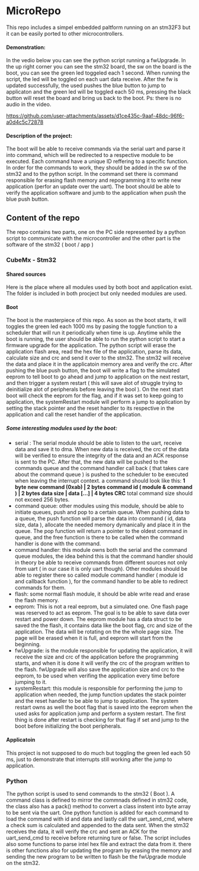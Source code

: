 # MicroRepo
This repo includes a simpel embedded paltform running on an stm32F3 but it can be easily ported to other microcontrollers.
#### Demonstration: 
In the vedio below you can see the python script running a fwUpgrade. In the up right corner you can see the stm32 board, the sw on the board is the boot, you can see the green led toggeled each 1 second. When running the script, the led will be toggled on each uart data receive. After the fw is updated successfully, the used pushes the blue button to jump to applicaton and the green led will be toggled each 50 ms, pressing the black button will reset the board and bring us back to the boot.
Ps: there is no audio in the video.

https://github.com/user-attachments/assets/d1ce435c-9aaf-48dc-96f6-a0d4c5c72878

#### Description of the project:
The boot will be able to receive commands via the serial uart and parse it into command, which will be redirected to a respective module to be executed. Each command have a unique ID reffering to a specific function. In order for the commands to work, they should be added in the sw of the stm32 and to the python script. In the command set there is command responsible for erasing flash memory and repogramming it to write new application (perfor an update over the uart). The boot should be able to verify the application software and jumb to the application when push the blue push button.
## Content of the repo
The repo contains two parts, one on the PC side represented by a python script to communicate with the microcontroller and the other part is the software of the stm32 ( boot / app )
### CubeMx - Stm32
#### Shared sources
Here is the place where all modules used by both boot and application exist. The folder is included in both procject but only needed modules are used.
#### Boot
The boot is the masterpiece of this repo. As soon as the boot starts, it will toggles the green led each 1000 ms by pasing the toggle function to a scheduler that will run it periodically when time is up. Anytime while the boot is running, the user should be able to run the python script to start a firmware upgrade for the application. The python script will erase the application flash area, read the hex file of the application, parse its data, calculate size and crc and send it over to the stm32. The stm32 will receive the data and place it in the applicatoin memory area and verify the crc. After pushing the blue push button, the boot will write a flag to the simulated eeprom to tell boot to go ahead and jump to application on the next restart, and then trigger a system restart ( this will save alot of struggle trying to deinitialize alot of peripherals before leaving the bool ). On the next start boot will check the eeprom for the flag, and if it was set to keep going to application, the systemRestart module will perform a jump to application by setting the stack pointer and the reset handler to its respective in the application and call the reset handler of the application.
##### Some interesting modules used by the boot:
- serial : The serial module should be able to listen to the uart, receive data and save it to dma. When new data is received, the crc of the data will be verified to ensure the integrity of the data and an ACK response is sent to the PC. After that, the new data will be pushed to the commands queue and the command handler call back ( that takes care about the command queue ) is pushed to the scheduler to be executed when leaving the interrupt context.
a command should look like this:
  **1 byte new command (0xab) | 2 bytes command id ( module & command ) | 2 bytes data size | data [...] | 4 bytes CRC**
  total command size should not exceed 256 bytes.
- command queue: other modules using this module, should be able to initiate queues, push and pop to a certain queue. When pushing data to a queue, the push function will parse the data into command ( id, data size, data ), allocate the needed memory dymanically and place it in the queue. The pop function will return a pointer to the oldest command in queue, and the free function is there to be called when the command handler is done with the command.
- command handler: this module owns both the serial and the command queue modules, the idea behind this is that the command handler should in theory be able to receive commands from different sources not only from uart ( in our case it is only uart though). Other modules should be able to register there so called module command handler ( module id and callback function ), for the command handler to be able to redirect commands for them.
- flash: some normal flash module, it should be able write read and erase the flash memory.
- eeprom: This is not a real eeprom, but a simulated one. One flash page was reserved to act as eeprom. The goal is to be able to save data over restart and power down. The eeprom module has a data struct to be saved the the flash, it contains data like the boot flag, crc and size of the application. The data will be rotating on the the whole page size. The page will be erased when it is full, and eeprom will start from the beginning.
- fwUpgrade: is the module responsible for updating the application, it will receive the size and crc of the application before the programming starts, and when it is done it will verify the crc of the program written to the flash. fwUpgrade will also save the application size and crc to the eeprom, to be used when verifing the application every time before jumping to it.
- systemRestart: this module is responsible for performing the jump to application when needed, the jump function updates the stack pointer and the reset handler to be able to jump to application. The system restart owns as well the boot flag that is saved into the eeprom when the used asks for application jump and perform a system restart. The first thing is done after restart is checking for that flag if set and jump to the boot before initializing the boot peripherals.
#### Applicatoin
This project is not supposed to do much but toggling the green led each 50 ms, just to demonstrate that interrupts still working after the jump to application.
### Python
The python script is used to send commands to the stm32 ( Boot ). A command class is defined to mirror the commnads defined in stm32 code, the class also has a pack() method to convert a class instent into byte array to be sent via the uart. One python function is added for each command to load the command with id and data and lastly call the uart_send_cmd, where a check sum is calculated and appended to the data sent. When the stm32 receives the data, it will verify the crc and sent an ACK for the uart_send_cmd to receive before returning ture or false. The script includes also some functions to parse intel hex file and extract the data from it. there is other functions also for updating the program by erasing the memory and sending the new program to be written to flash be the fwUpgrade module on the stm32.
